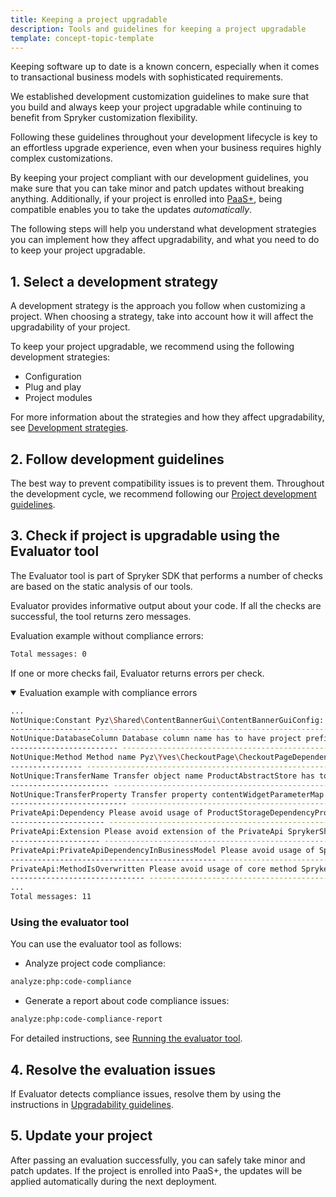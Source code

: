 ```yaml
---
title: Keeping a project upgradable
description: Tools and guidelines for keeping a project upgradable
template: concept-topic-template
---
```


Keeping software up to date is a known concern, especially when it comes to transactional business models with sophisticated requirements.

We established development customization guidelines to make sure that you build and always keep your project upgradable while continuing to benefit from Spryker customization flexibility.

Following these guidelines throughout your development lifecycle is key to an effortless upgrade experience, even when your business requires highly complex customizations.

By keeping your project compliant with our development guidelines, you make sure that you can take minor and patch updates without breaking anything. Additionally, if your project is enrolled into [PaaS+](https://spryker.com/en/paas-plus/), being compatible enables you to take the updates *automatically*.

The following steps will help you understand what development strategies you can implement  how they affect upgradability, and what you need to do to keep your project upgradable.

## 1. Select a development strategy

A development strategy is the approach you follow when customizing a project. When choosing a strategy, take into account how it will affect the upgradability of your project.

To keep your project upgradable, we recommend using the following development strategies:

* Configuration
* Plug and play
* Project modules

For more information about the strategies and how they affect upgradability, see [Development strategies](/docs/scos/dev/back-end-development/extending-spryker/development-strategies/development-strategies.html).


## 2. Follow development guidelines

The best way to prevent compatibility issues is to prevent them. Throughout the development cycle, we recommend following our [Project development guidelines](/docs/scos/dev/guidelines/project-development-guidelines.html).

## 3. Check if project is upgradable using the Evaluator tool

The Evaluator tool is part of Spryker SDK that performs a number of checks are based on the static analysis of our tools.

Evaluator provides informative output about your code. If all the checks are successful, the tool returns zero messages.

Evaluation example without compliance errors:

```bash
Total messages: 0
```

If one or more checks fail, Evaluator returns errors per check.

<details open>
    <summary>Evaluation example with compliance errors</summary>

```bash
...
NotUnique:Constant Pyz\Shared\ContentBannerGui\ContentBannerGuiConfig::WIDGET_TEMPLATE_DISPLAY_NAME_SLIDER_WITHOUT_LINK name has to have project namespace, like PYZ_WIDGET_TEMPLATE_DISPLAY_NAME_SLIDER_WITHOUT_LINK.
------------------ ----------------------------------------------------------------------------------------------------
NotUnique:DatabaseColumn Database column name has to have project prefix Pyz in src/Pyz/Zed/ExampleStateMachine/Persistence/Propel/Schema/spy_example_state_machine.schema.xml, like pyz_name
------------------------ ----------------------------------------------------------------------------------------------------
NotUnique:Method Method name Pyz\Yves\CheckoutPage\CheckoutPageDependencyProvider::extendPaymentMethodHandler() should contains project prefix, like pyzExtendPyzPaymentMethodHandler
---------------- ----------------------------------------------------------------------------------------------------
NotUnique:TransferName Transfer object name ProductAbstractStore has to have project prefix Pyz in src/Pyz/Shared/Product/Transfer/product.transfer.xml, like PyzProductAbstractStore
---------------------- ----------------------------------------------------------------------------------------------------
NotUnique:TransferProperty Transfer property contentWidgetParameterMap for LocaleCmsPageData has to have project prefix Pyz in src/Pyz/Shared/Cms/Transfer/cms.transfer.xml, like pyzContentWidgetParameterMap
-------------------------- ----------------------------------------------------------------------------------------------------
PrivateApi:Dependency Please avoid usage of ProductStorageDependencyProvider::FACADE_PRODUCT in Pyz\Zed\ProductStorage\Business\ProductStorageBusinessFactory
--------------------- ----------------------------------------------------------------------------------------------------
PrivateApi:Extension Please avoid extension of the PrivateApi SprykerShop\Yves\ContentProductWidget\Twig\ContentProductAbstractListTwigFunctionProvider in Pyz\Yves\ContentProductWidget\Twig\ContentProductAbstractListTwigFunctionProvider
-------------------- ----------------------------------------------------------------------------------------------------
PrivateApi:PrivateApiDependencyInBusinessModel Please avoid usage of Spryker\Zed\ProductSet\Business\Model\Touch\ProductSetTouchInterface in Pyz\Zed\ProductSet\Business\Model\ProductSetUpdater
---------------------------------------------- ----------------------------------------------------------------------------------------------------
PrivateApi:MethodIsOverwritten Please avoid usage of core method Spryker\Client\Kernel\AbstractFactory::getConfig() in the class Pyz\Client\ExampleProductSalePage\ExampleProductSalePageFactory
------------------------------ ----------------------------------------------------------------------------------------------------
...
Total messages: 11

```    

</details>


### Using the evaluator tool

You can use the evaluator tool as follows:

* Analyze project code compliance:
```bash
analyze:php:code-compliance
```

* Generate a report about code compliance issues:
```bash
analyze:php:code-compliance-report
```

For detailed instructions, see [Running the evaluator tool](/docs/scos/dev/keeping-a-project-upgradable/running-the-evaluator-tool.html).

## 4. Resolve the evaluation issues

If Evaluator detects compliance issues, resolve them by using the instructions in [Upgradability guidelines](/docs/scos/dev/keeping-a-project-upgradable/upgradability-guidelines/upgradability-guidelines.html).

## 5. Update your project

After passing an evaluation successfully, you can safely take minor and patch updates. If the project is enrolled into PaaS+, the updates will be applied automatically during the next deployment.
